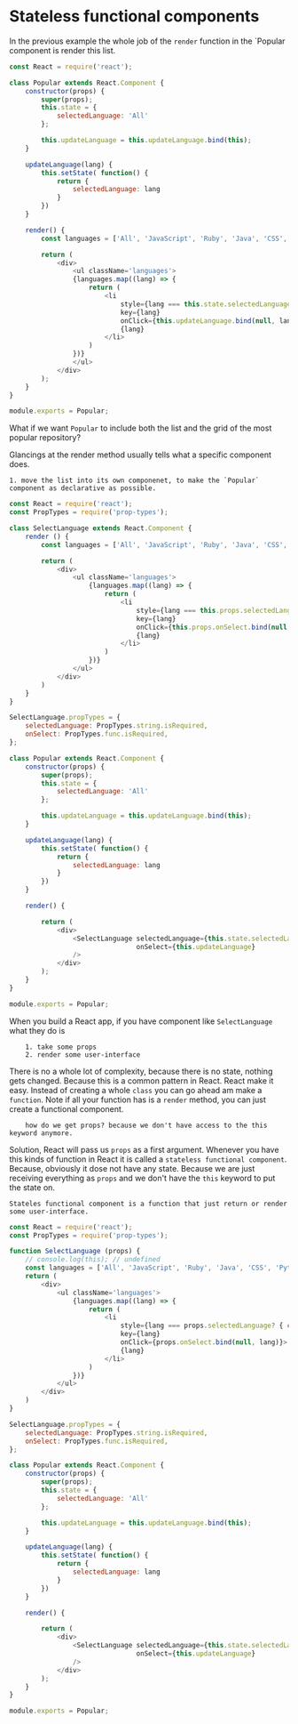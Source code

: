 # Stateless functional components

In the previous example the whole job of the `render` function in the `Popular component is render this list.

```javascript
const React = require('react');

class Popular extends React.Component {
    constructor(props) {
        super(props);
        this.state = {
            selectedLanguage: 'All'
        };

        this.updateLanguage = this.updateLanguage.bind(this);
    }

    updateLanguage(lang) {
        this.setState( function() {
            return {
                selectedLanguage: lang
            }
        })
    }

    render() {
        const languages = ['All', 'JavaScript', 'Ruby', 'Java', 'CSS', 'Python'];

        return (
            <div>
                <ul className='languages'>
                {languages.map((lang) => {
                    return (
                        <li
                            style={lang === this.state.selectedLanguage? { color: '#d0021b'}: null}
                            key={lang}
                            onClick={this.updateLanguage.bind(null, lang)}>
                            {lang}
                        </li>
                    )
                })}
                </ul>
            </div>
        );
    }
}

module.exports = Popular;
```

What if we want `Popular` to include both the list and the grid of the most popular repository?

Glancings at the render method usually tells what a specific component does. 

    1. move the list into its own componenet, to make the `Popular` component as declarative as possible.
    
```javascript
const React = require('react');
const PropTypes = require('prop-types');

class SelectLanguage extends React.Component {
    render () {
        const languages = ['All', 'JavaScript', 'Ruby', 'Java', 'CSS', 'Python'];

        return (
            <div>
                <ul className='languages'>
                    {languages.map((lang) => {
                        return (
                            <li
                                style={lang === this.props.selectedLanguage? { color: '#d0021b'}: null}
                                key={lang}
                                onClick={this.props.onSelect.bind(null, lang)}>
                                {lang}
                            </li>
                        )
                    })}
                </ul>
            </div>
        )
    }
}

SelectLanguage.propTypes = {
    selectedLanguage: PropTypes.string.isRequired,
    onSelect: PropTypes.func.isRequired,
};

class Popular extends React.Component {
    constructor(props) {
        super(props);
        this.state = {
            selectedLanguage: 'All'
        };

        this.updateLanguage = this.updateLanguage.bind(this);
    }

    updateLanguage(lang) {
        this.setState( function() {
            return {
                selectedLanguage: lang
            }
        })
    }

    render() {

        return (
            <div>
                <SelectLanguage selectedLanguage={this.state.selectedLanguage}
                                onSelect={this.updateLanguage}
                />
            </div>
        );
    }
}

module.exports = Popular;
```

When you build a React app, if you have component like `SelectLanguage` what they do is 
    
        1. take some props
        2. render some user-interface
        
There is no a whole lot of complexity, because there is no state, nothing gets changed. Because this is a common 
pattern in React. React make it easy. Instead of creating a whole `class` you can go ahead am make a `function`. Note
if all your function has is a `render` method, you can just create a functional component. 

        how do we get props? because we don't have access to the this keyword anymore. 
        
Solution, React will pass us `props` as a first argument. Whenever you have this kinds of function in React it is called
a `stateless functional component`. Because, obviously it dose not have any state. Because we are just receiving everything as 
`props` and we don't have the `this` keyword to put the state on. 

    Stateles functional component is a function that just return or render some user-interface. 
    
```javascript
const React = require('react');
const PropTypes = require('prop-types');

function SelectLanguage (props) {
    // console.log(this); // undefined
    const languages = ['All', 'JavaScript', 'Ruby', 'Java', 'CSS', 'Python'];
    return (
        <div>
            <ul className='languages'>
                {languages.map((lang) => {
                    return (
                        <li
                            style={lang === props.selectedLanguage? { color: '#d0021b'}: null}
                            key={lang}
                            onClick={props.onSelect.bind(null, lang)}>
                            {lang}
                        </li>
                    )
                })}
            </ul>
        </div>
    )
}

SelectLanguage.propTypes = {
    selectedLanguage: PropTypes.string.isRequired,
    onSelect: PropTypes.func.isRequired,
};

class Popular extends React.Component {
    constructor(props) {
        super(props);
        this.state = {
            selectedLanguage: 'All'
        };

        this.updateLanguage = this.updateLanguage.bind(this);
    }

    updateLanguage(lang) {
        this.setState( function() {
            return {
                selectedLanguage: lang
            }
        })
    }

    render() {

        return (
            <div>
                <SelectLanguage selectedLanguage={this.state.selectedLanguage}
                                onSelect={this.updateLanguage}
                />
            </div>
        );
    }
}

module.exports = Popular;
```